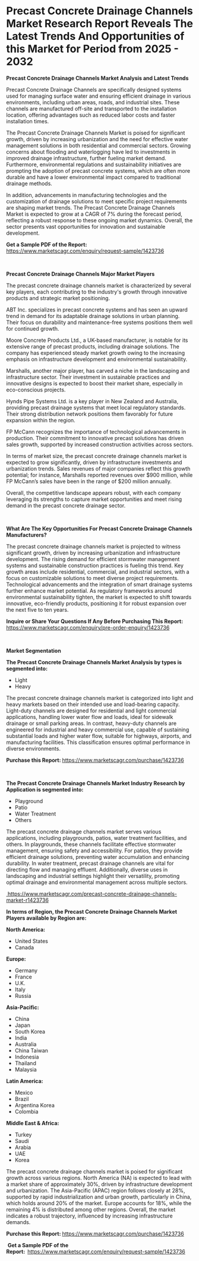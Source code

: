 <p><h1>Precast Concrete Drainage Channels Market Research Report Reveals The Latest Trends And Opportunities of this Market for Period from 2025 - 2032</h1></p><p><strong>Precast Concrete Drainage Channels Market Analysis and Latest Trends</strong></p>
<p><p>Precast Concrete Drainage Channels are specifically designed systems used for managing surface water and ensuring efficient drainage in various environments, including urban areas, roads, and industrial sites. These channels are manufactured off-site and transported to the installation location, offering advantages such as reduced labor costs and faster installation times.</p><p>The Precast Concrete Drainage Channels Market is poised for significant growth, driven by increasing urbanization and the need for effective water management solutions in both residential and commercial sectors. Growing concerns about flooding and waterlogging have led to investments in improved drainage infrastructure, further fueling market demand. Furthermore, environmental regulations and sustainability initiatives are prompting the adoption of precast concrete systems, which are often more durable and have a lower environmental impact compared to traditional drainage methods.</p><p>In addition, advancements in manufacturing technologies and the customization of drainage solutions to meet specific project requirements are shaping market trends. The Precast Concrete Drainage Channels Market is expected to grow at a CAGR of 7% during the forecast period, reflecting a robust response to these ongoing market dynamics. Overall, the sector presents vast opportunities for innovation and sustainable development.</p></p>
<p><strong>Get a Sample PDF of the Report:&nbsp;</strong> <a href="https://www.marketscagr.com/enquiry/request-sample/1423736?utm_campaign=2304&utm_medium=2&utm_source=Github&utm_content=ia&utm_term=16042025&utm_id=precast-concrete-drainage-channels">https://www.marketscagr.com/enquiry/request-sample/1423736</a></p>
<p>&nbsp;</p>
<p><strong>Precast Concrete Drainage Channels Major Market Players</strong></p>
<p><p>The precast concrete drainage channels market is characterized by several key players, each contributing to the industry's growth through innovative products and strategic market positioning. </p><p>ABT Inc. specializes in precast concrete systems and has seen an upward trend in demand for its adaptable drainage solutions in urban planning. Their focus on durability and maintenance-free systems positions them well for continued growth.</p><p>Moore Concrete Products Ltd., a UK-based manufacturer, is notable for its extensive range of precast products, including drainage solutions. The company has experienced steady market growth owing to the increasing emphasis on infrastructure development and environmental sustainability.</p><p>Marshalls, another major player, has carved a niche in the landscaping and infrastructure sector. Their investment in sustainable practices and innovative designs is expected to boost their market share, especially in eco-conscious projects.</p><p>Hynds Pipe Systems Ltd. is a key player in New Zealand and Australia, providing precast drainage systems that meet local regulatory standards. Their strong distribution network positions them favorably for future expansion within the region.</p><p>FP McCann recognizes the importance of technological advancements in production. Their commitment to innovative precast solutions has driven sales growth, supported by increased construction activities across sectors.</p><p>In terms of market size, the precast concrete drainage channels market is expected to grow significantly, driven by infrastructure investments and urbanization trends. Sales revenues of major companies reflect this growth potential; for instance, Marshalls reported revenues over $900 million, while FP McCann’s sales have been in the range of $200 million annually.</p><p>Overall, the competitive landscape appears robust, with each company leveraging its strengths to capture market opportunities and meet rising demand in the precast concrete drainage sector.</p></p>
<p>&nbsp;</p>
<p><strong>What Are The Key Opportunities For Precast Concrete Drainage Channels Manufacturers?</strong></p>
<p><p>The precast concrete drainage channels market is projected to witness significant growth, driven by increasing urbanization and infrastructure development. The rising demand for efficient stormwater management systems and sustainable construction practices is fueling this trend. Key growth areas include residential, commercial, and industrial sectors, with a focus on customizable solutions to meet diverse project requirements. Technological advancements and the integration of smart drainage systems further enhance market potential. As regulatory frameworks around environmental sustainability tighten, the market is expected to shift towards innovative, eco-friendly products, positioning it for robust expansion over the next five to ten years.</p></p>
<p><strong>Inquire or Share Your Questions If Any Before Purchasing This Report:</strong> <a href="https://www.marketscagr.com/enquiry/pre-order-enquiry/1423736?utm_campaign=2304&utm_medium=2&utm_source=Github&utm_content=ia&utm_term=16042025&utm_id=precast-concrete-drainage-channels">https://www.marketscagr.com/enquiry/pre-order-enquiry/1423736</a></p>
<p>&nbsp;</p>
<p><strong>Market Segmentation</strong></p>
<p><strong>The Precast Concrete Drainage Channels Market Analysis by types is segmented into:</strong></p>
<p><ul><li>Light</li><li>Heavy</li></ul></p>
<p><p>The precast concrete drainage channels market is categorized into light and heavy markets based on their intended use and load-bearing capacity. Light-duty channels are designed for residential and light commercial applications, handling lower water flow and loads, ideal for sidewalk drainage or small parking areas. In contrast, heavy-duty channels are engineered for industrial and heavy commercial use, capable of sustaining substantial loads and higher water flow, suitable for highways, airports, and manufacturing facilities. This classification ensures optimal performance in diverse environments.</p></p>
<p><strong>Purchase this Report:&nbsp;</strong><a href="https://www.marketscagr.com/purchase/1423736?utm_campaign=2304&utm_medium=2&utm_source=Github&utm_content=ia&utm_term=16042025&utm_id=precast-concrete-drainage-channels">https://www.marketscagr.com/purchase/1423736</a></p>
<p>&nbsp;</p>
<p><strong>The Precast Concrete Drainage Channels Market Industry Research by Application is segmented into:</strong></p>
<p><ul><li>Playground</li><li>Patio</li><li>Water Treatment</li><li>Others</li></ul></p>
<p><p>The precast concrete drainage channels market serves various applications, including playgrounds, patios, water treatment facilities, and others. In playgrounds, these channels facilitate effective stormwater management, ensuring safety and accessibility. For patios, they provide efficient drainage solutions, preventing water accumulation and enhancing durability. In water treatment, precast drainage channels are vital for directing flow and managing effluent. Additionally, diverse uses in landscaping and industrial settings highlight their versatility, promoting optimal drainage and environmental management across multiple sectors.</p></p>
<p><a href="https://www.marketscagr.com/precast-concrete-drainage-channels-market-r1423736?utm_campaign=2304&utm_medium=2&utm_source=Github&utm_content=ia&utm_term=16042025&utm_id=precast-concrete-drainage-channels">&nbsp;https://www.marketscagr.com/precast-concrete-drainage-channels-market-r1423736</a></p>
<p><strong>In terms of Region, the Precast Concrete Drainage Channels Market Players available by Region are:</strong></p>
<p>
    <p> <strong> North America: </strong>
        <ul>
            <li>United States</li>
            <li>Canada</li>
        </ul>
        </p> 
    <p> <strong> Europe: </strong>
        <ul>
            <li>Germany</li>
            <li>France</li>
            <li>U.K.</li>
            <li>Italy</li>
            <li>Russia</li>
        </ul>
        </p> 
    <p> <strong> Asia-Pacific: </strong>
        <ul>
            <li>China</li>
            <li>Japan</li>
            <li>South Korea</li>
            <li>India</li>
            <li>Australia</li>
            <li>China Taiwan</li>
            <li>Indonesia</li>
            <li>Thailand</li>
            <li>Malaysia</li>
        </ul>
        </p> 
    <p> <strong> Latin America: </strong>
        <ul>
            <li>Mexico</li>
            <li>Brazil</li>
            <li>Argentina Korea</li>
            <li>Colombia</li>
        </ul>
        </p> 
    <p> <strong> Middle East & Africa: </strong>
        <ul>
            <li>Turkey</li>
            <li>Saudi</li>
            <li>Arabia</li>
            <li>UAE</li>
            <li>Korea</li>
        </ul>
    </p>
    </p>
<p><p>The precast concrete drainage channels market is poised for significant growth across various regions. North America (NA) is expected to lead with a market share of approximately 30%, driven by infrastructure development and urbanization. The Asia-Pacific (APAC) region follows closely at 28%, supported by rapid industrialization and urban growth, particularly in China, which holds around 20% of the market. Europe accounts for 18%, while the remaining 4% is distributed among other regions. Overall, the market indicates a robust trajectory, influenced by increasing infrastructure demands.</p></p>
<p><strong>Purchase this Report: </strong><a href="https://www.marketscagr.com/purchase/1423736?utm_campaign=2304&utm_medium=2&utm_source=Github&utm_content=ia&utm_term=16042025&utm_id=precast-concrete-drainage-channels">https://www.marketscagr.com/purchase/1423736</a></p>
<p>&nbsp;<strong>Get a Sample PDF of the Report:&nbsp;&nbsp;</strong><a href="https://www.marketscagr.com/enquiry/request-sample/1423736?utm_campaign=2304&utm_medium=2&utm_source=Github&utm_content=ia&utm_term=16042025&utm_id=precast-concrete-drainage-channels">https://www.marketscagr.com/enquiry/request-sample/1423736</a></p>
<p><strong></strong></p>
<p><p></p><p></p><p></p></p>